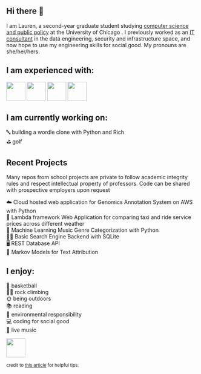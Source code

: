 ## Hi there 👋

I am Lauren, a second-year graduate student studying [computer science and public policy](https://capp.uchicago.edu/) at the University of Chicago . I previously worked as an [IT consultant](https://www.avanade.com/en) in the data engineering, security and infrastructure space, and now hope to use my engineering skills for social good. My pronouns are she/her/hers.

## I am experienced with:
<img height=50 src="https://cdn.jsdelivr.net/gh/devicons/devicon/icons/python/python-original.svg"/> <img height=50 src="https://cdn.jsdelivr.net/gh/devicons/devicon/icons/github/github-original.svg"/> <img height=50 src="https://cdn.jsdelivr.net/gh/devicons/devicon/icons/git/git-plain.svg"/> <img height=50 src="https://cdn.jsdelivr.net/gh/devicons/devicon/icons/javascript/javascript-original.svg" />
                                                                                                         
## I am currently working on:
🔤 building a wordle clone with Python and Rich  
⛳ golf  

## Recent Projects
Many repos from school projects are private to follow academic integrity rules and respect intellectual property of professors. Code can be shared with prospective employers upon request

☁️ Cloud hosted web application for Genomics Annotation System on AWS with Python  
🚕 Lambda framework Web Application for comparing taxi and ride service prices across different weather  
🎵 Machine Learning Music Genre Categorization with Python  
👩‍💻 Basic Search Engine Backend with SQLite  
🖥️ REST Database API  
💬 Markov Models for Text Attribution  

## I enjoy:
🏀 basketball  
🧗‍♀️ rock climbing  
🌞 being outdoors  
📚 reading  
🌱 environmental responsibility  
💻 coding for social good  
🎵 live music  

<a href="https://www.linkedin.com/in/lauren-quattrocchi/">
   <img height="50" src="https://www.vectorlogo.zone/logos/linkedin/linkedin-ar21.svg" />
</a>

<sub> credit to [this article](https://towardsdatascience.com/enrich-your-github-profile-with-these-tips-272fa1eafe05) for helpful tips.<sub>

<!--
<img src="https://github-readme-stats.vercel.app/api?username=laurenquattrocchi&show_icons=true"/>
<img src="https://github-readme-stats.vercel.app/api/top-langs?username=laurenquattrocchi&layout=compact"/>

Currently Working On
👩🏻‍🏫 School Projects


👩🏻‍💻 Past Projects
Many repositories from school projects are private for academic integrity and intellectual property purposes. Code can be shared with prospective employers upon request.

Developing websites using node.js and Express
Developing a big data application using Hive, HBase, and Hadoop
Researching the impact of climate change on the demographics of Chicago
CFD script
RESTful API and Database using Flask and PostgreSQL
Classification using Decision Trees, K-Nearest Neighbors, Perceptrons, Logistic Regression, and Neural Networks in PyTorch
Record Linkage using Jaro-Winkler Distance
Search Engine Backend using SQLite
Web Scraping and Web Crawlers using BeautifulSoup
Text Attribution using Markov Models
Analyzing Police Traffic Stop Data using Pandas - confirm
Analyzing Avian Diversity using Recursive Treemaps - confirm
Linear Regression using Numpy
Polling Precinct Simulation using M/M/N Queues
Analyzing Political Tweets using NLP
Modeling Language Shifts using Moore Neighborhoods


**laurenquattrocchi/laurenquattrocchi** is a ✨ _special_ ✨ repository because its `README.md` (this file) appears on your GitHub profile.

Here are some ideas to get you started:

- 🔭 I’m currently working on ...
- 🌱 I’m currently learning ...
- 👯 I’m looking to collaborate on ...
- 🤔 I’m looking for help with ...
- 💬 Ask me about ...
- 📫 How to reach me: ...
- 😄 Pronouns: ...
- ⚡ Fun fact: ...
-->
